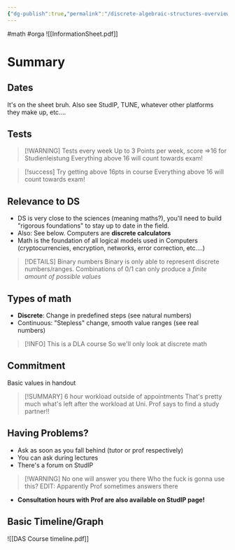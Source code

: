 ```yaml
---
{"dg-publish":true,"permalink":"/discrete-algebraic-structures-overview/"}
---
```


#math #orga
![[InformationSheet.pdf]]

# Summary
## Dates
It's on the sheet bruh. Also see StudIP, TUNE, whatever other platforms they make up, etc....
## Tests

> [!WARNING] Tests every week
> Up to 3 Points per week, score =>16 for Studienleistung
> Everything above 16 will count towards exam!

> [!success] Try getting above 16pts in course
> Everything above 16 will count towards exam!
## Relevance to DS

- DS is very close to the sciences (meaning maths?), you'll need to build "rigorous foundations" to stay up to date in the field.
- Also: See below. Computers are **discrete calculators**
- Math is the foundation of all logical models used in Computers (cryptocurrencies, encryption, networks, error correction, etc....)

> [!DETAILS] Binary numbers
> Binary is only able to represent discrete numbers/ranges. Combinations of 0/1 can only produce a *finite amount of possible values*

## Types of math

- **Discrete**: Change in predefined steps (see natural numbers)
- Continuous: "Stepless" change, smooth value ranges (see real numbers)

> [!INFO] This is a DLA course
> So we'll only look at discrete math

## Commitment

Basic values in handout

> [!SUMMARY] 6 hour workload outside of appointments
> That's pretty much what's left after the workload at Uni. Prof says to find a study partner!!

## Having Problems?

- Ask as soon as you fall behind (tutor or prof respectively)
- You can ask during lectures
- There's a forum on StudIP

> [!WARNING] No one will answer you there
> Who the fuck is gonna use this?
> EDIT: Apparently Prof sometimes answers there

-  **Consultation hours with Prof are also available on StudIP page!**
## Basic Timeline/Graph
![[DAS Course timeline.pdf]]